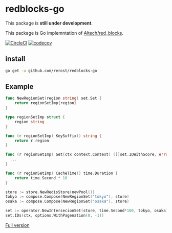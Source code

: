 # redblocks-go
This package is **still under development**.

This package is Go implemntation of [Altech/red_blocks](https://github.com/Altech/red_blocks).

[![CircleCI](https://circleci.com/gh/rerost/redblocks-go/tree/master.svg?style=svg)](https://circleci.com/gh/rerost/redblocks-go/tree/master) [![codecov](https://codecov.io/gh/rerost/redblocks-go/branch/master/graph/badge.svg)](https://codecov.io/gh/rerost/redblocks-go)

## install
```bash
go get -u github.com/rerost/redblocks-go
```

## Example
```go
func NewRegionSet(region string) set.Set {
	return regionSetImp{region}
}

type regionSetImp struct {
	region string
}

func (r regionSetImp) KeySuffix() string {
	return r.region
}

func (r regionSetImp) Get(ctx context.Context) ([]set.IDWithScore, error) {
  ...
}

func (r regionSetImp) CacheTime() time.Duration {
	return time.Second * 10
}

store := store.NewRedisStore(newPool())
tokyo := compose.Compose(NewRegionSet("tokyo"), store)
osaka := compose.Compose(NewRegionSet("osaka"), store)

set := operator.NewIntersecionSet(store, time.Second*100, tokyo, osaka)
set.IDs(ctx, options.WithPagenation(0, -1))
```

[Full version](https://github.com/rerost/redblocks-go/blob/master/example/simple.go)
